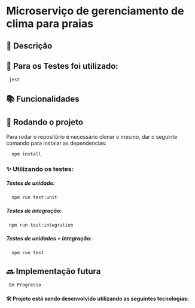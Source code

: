 

<h1> Microserviço de gerenciamento de clima para praias</h1>

## :memo: Descrição
<h4>  </h4>


<h4></h4>

<h5>  </h5>
<h5> <h5>
<h5> </h5>


## 📍 Para os Testes foi utilizado: 


     jest
    



## :books: Funcionalidades


## :rocket: Rodando o projeto
Para rodar o repositório é necessário clonar o mesmo, dar o seguinte comando para instalar as dependencias:
      
      npm install

<h3>✨ Utilizando os testes:</h3>

<h5> Testes de unidade: </h5>

      npm run test:unit
      
<h5> Testes de integração: </h5>

     npm run test:integration
     
<h5> Testes de unidades + Integração: </h5>     

      npm run test
      
## :soon: Implementação futura
     Em Progresso

<h4> 🛠 Projeto está sendo desenvolvido utilizando as seguintes tecnologias: <h4>



